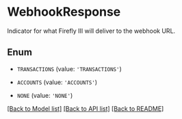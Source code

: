 # WebhookResponse

Indicator for what Firefly III will deliver to the webhook URL.

## Enum

* `TRANSACTIONS` (value: `'TRANSACTIONS'`)

* `ACCOUNTS` (value: `'ACCOUNTS'`)

* `NONE` (value: `'NONE'`)

[[Back to Model list]](../README.md#documentation-for-models) [[Back to API list]](../README.md#documentation-for-api-endpoints) [[Back to README]](../README.md)


